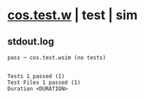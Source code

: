# [cos.test.w](../../../../../../examples/tests/sdk_tests/math/cos.test.w) | test | sim

## stdout.log
```log
pass ─ cos.test.wsim (no tests)
 
 
Tests 1 passed (1)
Test Files 1 passed (1)
Duration <DURATION>
```

